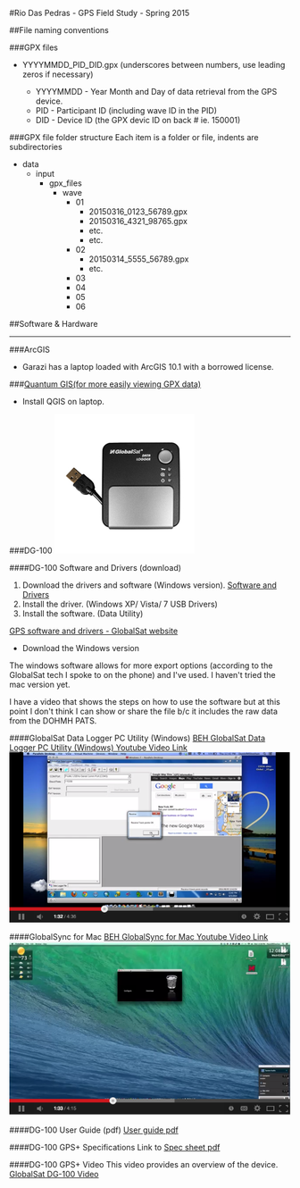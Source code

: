#Rio Das Pedras - GPS Field Study - Spring 2015

##File naming conventions

###GPX files

* YYYYMMDD_PID_DID.gpx (underscores between numbers, use leading zeros if necessary)

	* YYYYMMDD - Year Month and Day of data retrieval from the GPS device. 
	* PID - Participant ID (including wave ID in the PID)
	* DID - Device ID (the GPX devic ID on back # ie. 150001)

###GPX file folder structure
Each item is a folder or file, indents are subdirectories

* data
	* input
		* gpx_files
			* wave
				* 01
					* 20150316_0123_56789.gpx
					* 20150316_4321_98765.gpx
					* etc.
					* etc.
				* 02
					* 20150314_5555_56789.gpx
					* etc.
				* 03
				* 04
				* 05
				* 06


##Software & Hardware

---

###ArcGIS
* Garazi has a laptop loaded with ArcGIS 10.1 with a borrowed license. 

###[Quantum GIS(for more easily viewing GPX data)](http://www2.qgis.org/en/site/forusers/download.html)
* Install QGIS on laptop. 

###DG-100
[![IMAGE ALT TEXT HERE](https://raw.githubusercontent.com/nygeog/globalsat/master/images/dg100sm.jpg)](http://www.usglobalsat.com/p-25-dg-100-gpsdata-logger.aspx)

####DG-100 Software and Drivers (download)
1. Download the drivers and software (Windows version). [Software and Drivers](https://github.com/nygeog/globalsat#software-and-drivers-download)
2. Install the driver. (Windows XP/ Vista/ 7 USB Drivers)
3. Install the software. (Data Utility)


[GPS software and drivers - GlobalSat website](http://www.usglobalsat.com/s-85-dg-100-support.aspx) 

* Download the Windows version

The windows software allows for more export options (according to the GlobalSat tech I spoke to on the phone) and I've used. I haven't tried the mac version yet. 

I have a video that shows the steps on how to use the software but at this point I don't think I can show or share the file b/c it includes the raw data from the DOHMH PATS. 

####GlobalSat Data Logger PC Utility (Windows) 
[BEH GlobalSat Data Logger PC Utility (Windows) Youtube Video Link](https://www.youtube.com/watch?v=nXzMpCh_Nww) 
[![globalsatpc](images/globalsat_pc.png)](https://www.youtube.com/watch?v=nXzMpCh_Nww)

####GlobalSync for Mac
[BEH GlobalSync for Mac Youtube Video Link](https://www.youtube.com/watch?v=PBN1F8u4G88&feature=youtu.be) 
[![globalsatmac](images/globalsat_mac.png)](https://www.youtube.com/watch?v=PBN1F8u4G88&feature=youtu.be)
<!--<iframe width="420" height="315" src="http://www.youtube.com/embed/PBN1F8u4G88" frameborder="0" allowfullscreen></iframe>-->
####DG-100 User Guide (pdf)
[User guide pdf](https://github.com/nygeog/globalsat/blob/master/docs/dg100_userguide.pdf?raw=true)

####DG-100 GPS+ Specifications
Link to [Spec sheet pdf](https://github.com/nygeog/globalsat/blob/master/docs/dg100_spec.pdf?raw=true)

####DG-100 GPS+ Video 
This video provides an overview of the device. 
[GlobalSat DG-100 Video](https://www.youtube.com/watch?v=-ZuWIWfxt4U) 
